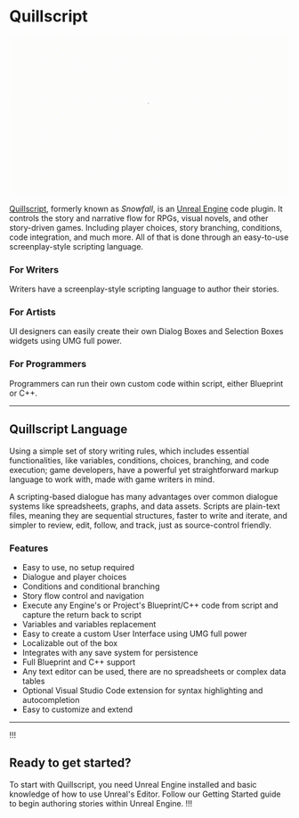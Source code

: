 # Quillscript

![](img/Quillscript.gif)

[Quillscript](https://www.fab.com/listings/3dab3d58-9249-48a6-a039-ada7457c7e4e), formerly known as _Snowfall_, is an [Unreal Engine](https://www.unrealengine.com/) code plugin. It controls the story and narrative flow for RPGs, visual novels, and other story-driven games. Including player choices, story branching, conditions, code integration, and much more. All of that is done through an easy-to-use screenplay-style scripting language.

### For Writers
Writers have a screenplay-style scripting language to author their stories.

### For Artists
UI designers can easily create their own Dialog Boxes and Selection Boxes widgets using UMG full power.

### For Programmers
Programmers can run their own custom code within script, either Blueprint or C++.

---

## Quillscript Language

Using a simple set of story writing rules, which includes essential functionalities, like variables, conditions, choices, branching, and code execution; game developers, have a powerful yet straightforward markup language to work with, made with game writers in mind.

A scripting-based dialogue has many advantages over common dialogue systems like spreadsheets, graphs, and data assets. Scripts are plain-text files, meaning they are sequential structures, faster to write and iterate, and simpler to review, edit, follow, and track, just as source-control friendly.

### Features

* Easy to use, no setup required
* Dialogue and player choices
* Conditions and conditional branching
* Story flow control and navigation
* Execute any Engine's or Project's Blueprint/C++ code from script and capture the return back to script
* Variables and variables replacement
* Easy to create a custom User Interface using UMG full power
* Localizable out of the box
* Integrates with any save system for persistence
* Full Blueprint and C++ support
* Any text editor can be used, there are no spreadsheets or complex data tables
* Optional Visual Studio Code extension for syntax highlighting and autocompletion
* Easy to customize and extend

---

!!!
## Ready to get started?
To start with Quillscript, you need Unreal Engine installed and basic knowledge of how to use Unreal's Editor. Follow our Getting Started guide to begin authoring stories within Unreal Engine.
!!!
